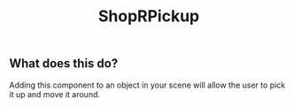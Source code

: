 ﻿---
title: ShopRPickup
sidebar_position: 20
---

## What does this do?

Adding this component to an object in your scene will allow the user to pick it up and move it around.

